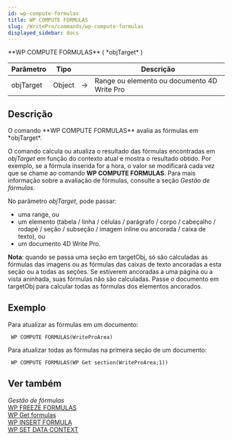 ```yaml
---
id: wp-compute-formulas
title: WP COMPUTE FORMULAS
slug: /WritePro/commands/wp-compute-formulas
displayed_sidebar: docs
---
```


<!--REF #_command_.WP COMPUTE FORMULAS.Syntax-->**WP COMPUTE FORMULAS** ( *objTarget* )<!-- END REF-->
<!--REF #_command_.WP COMPUTE FORMULAS.Params-->
| Parâmetro | Tipo |  | Descrição |
| --- | --- | --- | --- |
| objTarget | Object | &#8594;  | Range ou elemento ou documento 4D Write Pro |

<!-- END REF-->

## Descrição 

<!--REF #_command_.WP COMPUTE FORMULAS.Summary-->O comando **WP COMPUTE FORMULAS** avalia as fórmulas em *objTarget*.<!-- END REF-->

O comando calcula ou atualiza o resultado das fórmulas encontradas em *objTarget* em função do contexto atual e mostra o resultado obtido. Por exemplo, se a fórmula inserida for a hora, o valor se modificará cada vez que se chame ao comando **WP COMPUTE FORMULAS**. Para mais informação sobre a avaliação de fórmulas, consulte a seção *Gestão de fórmulas*. 

No parâmetro *objTarget*, pode passar:

* uma range, ou
* um elemento (tabela / linha / células / parágrafo / corpo / cabeçalho / rodapé / seção / subseção / imagem inline ou ancorada / caixa de texto), ou
* um documento 4D Write Pro.

**Nota**: quando se passa uma seção em targetObj, só são calculadas as fórmulas das imagens ou as fórmulas das caixas de texto ancoradas a esta seção ou a todas as seções. Se estiverem ancoradas a uma página ou a vista aninhada, suas fórmulas não são calculadas. Passe o documento em targetObj para calcular todas as fórmulas dos elementos ancorados.

## Exemplo 

Para atualizar as fórmulas em um documento:

```4d
 WP COMPUTE FORMULAS(WriteProArea)
```

Para atualizar todas as fórmulas na primeira seção de um documento:

```4d
 WP COMPUTE FORMULAS(WP Get section(WriteProArea;1))
```

## Ver também 

*Gestão de fórmulas*  
[WP FREEZE FORMULAS](wp-freeze-formulas.md)  
[WP Get formulas](wp-get-formulas.md)  
[WP INSERT FORMULA](wp-insert-formula.md)  
[WP SET DATA CONTEXT](wp-set-data-context.md)  
